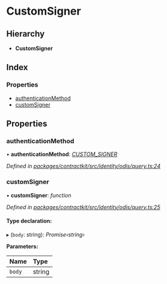 # CustomSigner

## Hierarchy

* **CustomSigner**

## Index

### Properties

* [authenticationMethod](../interfaces/_identity_odis_query_.customsigner.md#authenticationmethod)
* [customSigner](../interfaces/_identity_odis_query_.customsigner.md#customsigner)

## Properties

### authenticationMethod

• **authenticationMethod**: [_CUSTOM\_SIGNER_](../enums/_identity_odis_query_.authenticationmethod.md#custom_signer)

_Defined in_ [_packages/contractkit/src/identity/odis/query.ts:24_](https://github.com/celo-org/celo-monorepo/blob/master/packages/contractkit/src/identity/odis/query.ts#L24)

### customSigner

• **customSigner**: _function_

_Defined in_ [_packages/contractkit/src/identity/odis/query.ts:25_](https://github.com/celo-org/celo-monorepo/blob/master/packages/contractkit/src/identity/odis/query.ts#L25)

#### Type declaration:

▸ \(`body`: string\): _Promise‹string›_

**Parameters:**

| Name | Type |
| :--- | :--- |
| `body` | string |


